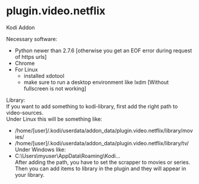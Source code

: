 # plugin.video.netflix
Kodi Addon

Necessary software:
- Python newer than 2.7.6 [otherwise you get an EOF error during request of https urls]
- Chrome
- For Linux
  - installed xdotool
  - make sure to run a desktop environment like lxdm [Without fullscreen is not working]

Library:  
If you want to add something to kodi-library, first add the right path to video-sources.  
Under Linux this will be something like:  
 - /home/[user]/.kodi/userdata/addon_data/plugin.video.netflix/library/movies/  
 - /home/[user]/.kodi/userdata/addon_data/plugin.video.netflix/library/tv/  
Under Windows like: 
- C:\Users\myuser\AppData\Roaming\Kodi\...  
After adding the path, you have to set the scrapper to movies or series.  
Then you can add items to library in the plugin and they will appear in your library.
